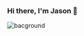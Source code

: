 ### Hi there, I'm Jason 👋

![bacground](https://www.wallpaperflare.com/1920x1080-px-code-coding-programming-simple-background-anime-ah-my-goddess-hd-art-wallpaper-sgsrg)

<!--
**JUC24/JUC24** is a ✨ _special_ ✨ repository because its `README.md` (this file) appears on your GitHub profile.

Here are some ideas to get you started:

- 🔭 I’m currently working on ...
- 🌱 I’m currently learning ...
- 👯 I’m looking to collaborate on ...
- 🤔 I’m looking for help with ...
- 💬 Ask me about ...
- 📫 How to reach me: ...
- 😄 Pronouns: ...
- ⚡ Fun fact: ...
-->
